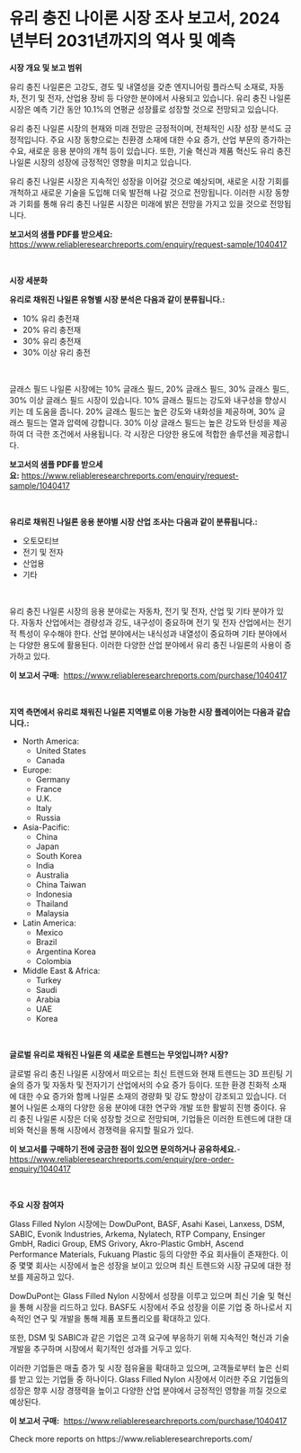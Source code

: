 <p><h1>유리 충진 나이론 시장 조사 보고서, 2024년부터 2031년까지의 역사 및 예측</h1></p><p><strong>시장 개요 및 보고 범위</strong></p>
<p><p>유리 충진 나일론은 고강도, 경도 및 내열성을 갖춘 엔지니어링 플라스틱 소재로, 자동차, 전기 및 전자, 산업용 장비 등 다양한 분야에서 사용되고 있습니다. 유리 충진 나일론 시장은 예측 기간 동안 10.1%의 연평균 성장률로 성장할 것으로 전망되고 있습니다. </p><p>유리 충진 나일론 시장의 현재와 미래 전망은 긍정적이며, 전체적인 시장 성장 분석도 긍정적입니다. 주요 시장 동향으로는 친환경 소재에 대한 수요 증가, 산업 부문의 증가하는 수요, 새로운 응용 분야의 개척 등이 있습니다. 또한, 기술 혁신과 제품 혁신도 유리 충진 나일론 시장의 성장에 긍정적인 영향을 미치고 있습니다. </p><p>유리 충진 나일론 시장은 지속적인 성장을 이어갈 것으로 예상되며, 새로운 시장 기회를 개척하고 새로운 기술을 도입해 더욱 발전해 나갈 것으로 전망됩니다. 이러한 시장 동향과 기회를 통해 유리 충진 나일론 시장은 미래에 밝은 전망을 가지고 있을 것으로 전망됩니다.</p></p>
<p><strong>보고서의 샘플 PDF를 받으세요:</strong> <a href="https://www.reliableresearchreports.com/enquiry/request-sample/1040417">https://www.reliableresearchreports.com/enquiry/request-sample/1040417</a></p>
<p>&nbsp;</p>
<p><strong>시장 세분화</strong></p>
<p><strong>유리로 채워진 나일론 유형별 시장 분석은 다음과 같이 분류됩니다.:</strong></p>
<p><ul><li>10% 유리 충전재</li><li>20% 유리 충전재</li><li>30% 유리 충전재</li><li>30% 이상 유리 충전</li></ul></p>
<p>&nbsp;</p>
<p><p>글래스 필드 나일론 시장에는 10% 글래스 필드, 20% 글래스 필드, 30% 글래스 필드, 30% 이상 글래스 필드 시장이 있습니다. 10% 글래스 필드는 강도와 내구성을 향상시키는 데 도움을 줍니다. 20% 글래스 필드는 높은 강도와 내화성을 제공하며, 30% 글래스 필드는 열과 압력에 강합니다. 30% 이상 글래스 필드는 높은 강도와 탄성을 제공하여 더 극한 조건에서 사용됩니다. 각 시장은 다양한 용도에 적합한 솔루션을 제공합니다.</p></p>
<p><strong>보고서의 샘플 PDF를 받으세요:</strong>&nbsp;<a href="https://www.reliableresearchreports.com/enquiry/request-sample/1040417">https://www.reliableresearchreports.com/enquiry/request-sample/1040417</a></p>
<p>&nbsp;</p>
<p><strong> 유리로 채워진 나일론 응용 분야별 시장 산업 조사는 다음과 같이 분류됩니다.:</strong></p>
<p><ul><li>오토모티브</li><li>전기 및 전자</li><li>산업용</li><li>기타</li></ul></p>
<p>&nbsp;</p>
<p><p>유리 충진 나일론 시장의 응용 분야로는 자동차, 전기 및 전자, 산업 및 기타 분야가 있다. 자동차 산업에서는 경량성과 강도, 내구성이 중요하며 전기 및 전자 산업에서는 전기적 특성이 우수해야 한다. 산업 분야에서는 내식성과 내열성이 중요하며 기타 분야에서는 다양한 용도에 활용된다. 이러한 다양한 산업 분야에서 유리 충진 나일론의 사용이 증가하고 있다.</p></p>
<p><strong>이 보고서 구매:</strong>&nbsp; <a href="https://www.reliableresearchreports.com/purchase/1040417">https://www.reliableresearchreports.com/purchase/1040417</a></p>
<p>&nbsp;</p>
<p><strong>지역 측면에서 유리로 채워진 나일론 지역별로 이용 가능한 시장 플레이어는 다음과 같습니다.:</strong></p>
<p><ul>
    <li>
        North America:
        <ul>
            <li>United States</li>
            <li>Canada</li>
        </ul>
    </li>
    <li>
        Europe:
        <ul>
            <li>Germany</li>
            <li>France</li>
            <li>U.K.</li>
            <li>Italy</li>
            <li>Russia</li>
        </ul>
    </li>
    <li>
        Asia-Pacific:
        <ul>
            <li>China</li>
            <li>Japan</li>
            <li>South Korea</li>
            <li>India</li>
            <li>Australia</li>
            <li>China Taiwan</li>
            <li>Indonesia</li>
            <li>Thailand</li>
            <li>Malaysia</li>
        </ul>
    </li>
    <li>
        Latin America:
        <ul>
            <li>Mexico</li>
            <li>Brazil</li>
            <li>Argentina Korea</li>
            <li>Colombia</li>
        </ul>
    </li>
    <li>
        Middle East & Africa:
        <ul>
            <li>Turkey</li>
            <li>Saudi</li>
            <li>Arabia</li>
            <li>UAE</li>
            <li>Korea</li>
        </ul>
    </li>
    </ul></p>
<p>&nbsp;</p>
<p><strong>글로벌 유리로 채워진 나일론 의 새로운 트렌드는 무엇입니까? 시장?</strong></p>
<p><p>글로벌 유리 충진 나일론 시장에서 떠오르는 최신 트렌드와 현재 트렌드는 3D 프린팅 기술의 증가 및 자동차 및 전자기기 산업에서의 수요 증가 등이다. 또한 환경 친화적 소재에 대한 수요 증가와 함께 나일론 소재의 경량화 및 강도 향상이 강조되고 있습니다. 더불어 나일론 소재의 다양한 응용 분야에 대한 연구와 개발 또한 활발히 진행 중이다. 유리 충진 나일론 시장은 더욱 성장할 것으로 전망되며, 기업들은 이러한 트렌드에 대한 대비와 혁신을 통해 시장에서 경쟁력을 유지할 필요가 있다.</p></p>
<p><strong>이 보고서를 구매하기 전에 궁금한 점이 있으면 문의하거나 공유하세요.</strong>- <a href="https://www.reliableresearchreports.com/enquiry/pre-order-enquiry/1040417">https://www.reliableresearchreports.com/enquiry/pre-order-enquiry/1040417</a></p>
<p>&nbsp;</p>
<p><strong>주요 시장 참여자</strong></p>
<p><p>Glass Filled Nylon 시장에는 DowDuPont, BASF, Asahi Kasei, Lanxess, DSM, SABIC, Evonik Industries, Arkema, Nylatech, RTP Company, Ensinger GmbH, Radici Group, EMS Grivory, Akro-Plastic GmbH, Ascend Performance Materials, Fukuang Plastic 등의 다양한 주요 회사들이 존재한다. 이 중 몇몇 회사는 시장에서 높은 성장을 보이고 있으며 최신 트렌드와 시장 규모에 대한 정보를 제공하고 있다.</p><p>DowDuPont는 Glass Filled Nylon 시장에서 성장을 이루고 있으며 최신 기술 및 혁신을 통해 시장을 리드하고 있다. BASF도 시장에서 주요 성장을 이룬 기업 중 하나로서 지속적인 연구 및 개발을 통해 제품 포트폴리오를 확대하고 있다.</p><p>또한, DSM 및 SABIC과 같은 기업은 고객 요구에 부응하기 위해 지속적인 혁신과 기술 개발을 추구하며 시장에서 획기적인 성과를 거두고 있다.</p><p>이러한 기업들은 매출 증가 및 시장 점유율을 확대하고 있으며, 고객들로부터 높은 신뢰를 받고 있는 기업들 중 하나이다. Glass Filled Nylon 시장에서 이러한 주요 기업들의 성장은 향후 시장 경쟁력을 높이고 다양한 산업 분야에서 긍정적인 영향을 끼칠 것으로 예상된다.</p></p>
<p><strong>이 보고서 구매:</strong>&nbsp;&nbsp;<a href="https://www.reliableresearchreports.com/purchase/1040417">https://www.reliableresearchreports.com/purchase/1040417</a></p>
<p>Check more reports on https://www.reliableresearchreports.com/</p>
